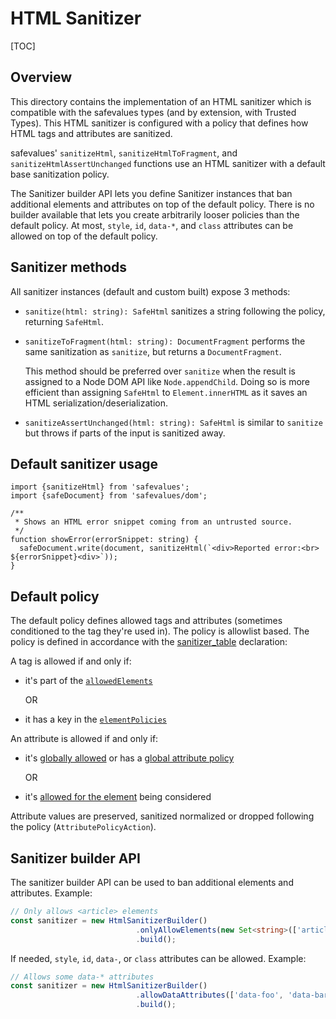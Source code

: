 # HTML Sanitizer

[TOC]

## Overview

This directory contains the implementation of an HTML sanitizer which is
compatible with the safevalues types (and by extension, with Trusted Types).
This HTML sanitizer is configured with a policy that defines how HTML tags and
attributes are sanitized.

safevalues' `sanitizeHtml`, `sanitizeHtmlToFragment`, and
`sanitizeHtmlAssertUnchanged` functions use an HTML sanitizer with a default
base sanitization policy.

The Sanitizer builder API lets you define Sanitizer instances that ban
additional elements and attributes on top of the default policy. There is no
builder available that lets you create arbitrarily looser policies than the
default policy. At most, `style`, `id`, `data-*`, and `class` attributes can be
allowed on top of the default policy.

## Sanitizer methods

All sanitizer instances (default and custom built) expose 3 methods:

*   `sanitize(html: string): SafeHtml` sanitizes a string following the policy,
    returning `SafeHtml`.

*   `sanitizeToFragment(html: string): DocumentFragment` performs the same
    sanitization as `sanitize`, but returns a `DocumentFragment`.

    This method should be preferred over `sanitize` when the result is assigned
    to a Node DOM API like `Node.appendChild`. Doing so is more efficient than
    assigning `SafeHtml` to `Element.innerHTML` as it saves an HTML
    serialization/deserialization.

*   `sanitizeAssertUnchanged(html: string): SafeHtml` is similar to `sanitize`
    but throws if parts of the input is sanitized away.

## Default sanitizer usage

```
import {sanitizeHtml} from 'safevalues';
import {safeDocument} from 'safevalues/dom';

/**
 * Shows an HTML error snippet coming from an untrusted source.
 */
function showError(errorSnippet: string) {
  safeDocument.write(document, sanitizeHtml(`<div>Reported error:<br> ${errorSnippet}<div>`));
}
```

## Default policy

The default policy defines allowed tags and attributes (sometimes conditioned to
the tag they're used in). The policy is allowlist based. The policy is defined
in accordance with the
[sanitizer_table](https://github.com/google/safevalues/blob/main/src/builders/html_sanitizer/sanitizer_table/default_sanitizer_table.ts)
declaration:

A tag is allowed if and only if:

*   it's part of the
    [`allowedElements`](https://github.com/google/safevalues/blob/main/src/builders/html_sanitizer/sanitizer_table/default_sanitizer_table.ts#L17)

    OR

*   it has a key in the
    [`elementPolicies`](https://github.com/google/safevalues/blob/main/src/builders/html_sanitizer/sanitizer_table/default_sanitizer_table.ts#L35)

An attribute is allowed if and only if:

*   it's
    [globally allowed](https://github.com/google/safevalues/blob/main/src/builders/html_sanitizer/sanitizer_table/default_sanitizer_table.ts#L98)
    or has a
    [global attribute policy](https://github.com/google/safevalues/blob/main/src/builders/html_sanitizer/sanitizer_table/default_sanitizer_table.ts#L199)

    OR

*   it's
    [allowed for the element](https://github.com/google/safevalues/blob/main/src/builders/html_sanitizer/sanitizer_table/default_sanitizer_table.ts#L35)
    being considered

Attribute values are preserved, sanitized normalized or dropped following the
policy (`AttributePolicyAction`).

## Sanitizer builder API

The sanitizer builder API can be used to ban additional elements and attributes.
Example:

```typescript
// Only allows <article> elements
const sanitizer = new HtmlSanitizerBuilder()
                            .onlyAllowElements(new Set<string>(['article']))
                            .build();
```

If needed, `style`, `id`, `data-`, or `class` attributes can be allowed.
Example:

```typescript
// Allows some data-* attributes
const sanitizer = new HtmlSanitizerBuilder()
                            .allowDataAttributes(['data-foo', 'data-bar'])
                            .build();
```
